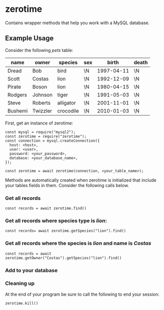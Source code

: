 # zerotime
Contains wrapper methods that help you work with a MySQL database.

## Example Usage

Consider the following *pets* table:

|name   |owner  |species |sex      |birth|death     |
|-------|-------|--------|---------|-----|----------|
|Dread  |Bob    |bird    |\N       |1997-04-11|\N        |
|Scott  |Costas |lion    |\N       |1992-12-09|\N        |
|Pirate |Boson  |lion    |\N       |1980-04-15|\N        |
|Rodgers|Johnson|tiger   |\N       |1991-05-03|\N        |
|Steve  |Roberts|alligator|\N       |2001-11-01|\N        |
|Bushemi|Twizzler|crocodile|\N       |2010-01-03|\N        |

First, get an instance of zerotime:
```
const mysql = require("mysql2");
const zerotime = require("zerotime");
const connection = mysql.createConnection({
  host: <host>,
  user: <user>,
  password: <your_password>,
  database: <your_database_name>,
});

const zerotime = await zerotime(connection, <your_table_name>);
```

Methods are automatically created when zerotime is initialized that include your tables fields in them. Consider the following calls below.

### Get all records

`const records = await zerotime.find()`

### Get all records where species type is *lion*:

`const records= await zerotime.getSpecies("lion").find()`

### Get all records where the species is *lion* and name is *Costas*

`const records = await zerotime.getOwner("Costas").getSpecies("lion").find()`

### Add to your database

### Cleaning up

At the end of your program be sure to call the following to end your session:

`zerotime.kill()`